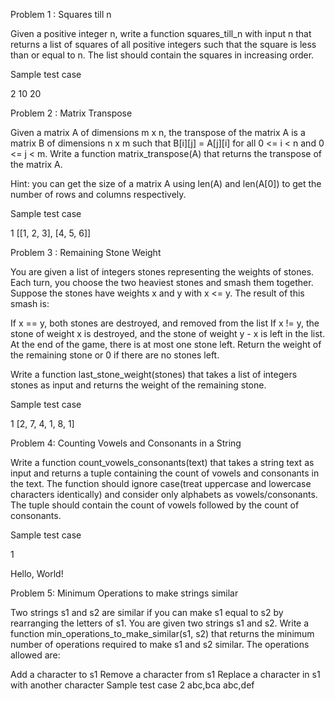 Problem 1 :  Squares till n

Given a positive integer n, write a function squares_till_n with input n that returns a list of squares of all positive integers such that the square is less than or equal to n. The list should contain the squares in increasing order.

Sample test case

2
10
20

 

Problem 2 : Matrix Transpose

Given a matrix A of dimensions m x n, the transpose of the matrix A is a matrix B of dimensions n x m such that B[i][j] = A[j][i] for all 0 <= i < n and 0 <= j < m. Write a function matrix_transpose(A) that returns the transpose of the matrix A.

Hint: you can get the size of a matrix A using len(A) and len(A[0]) to get the number of rows and columns respectively.

Sample test case

1
[[1, 2, 3], [4, 5, 6]]


Problem 3 : Remaining Stone Weight

You are given a list of integers stones representing the weights of stones. Each turn, you choose the two heaviest stones and smash them together. Suppose the stones have weights x and y with x <= y. The result of this smash is:

If x == y, both stones are destroyed, and removed from the list
If x != y, the stone of weight x is destroyed, and the stone of weight y - x is left in the list.
At the end of the game, there is at most one stone left. Return the weight of the remaining stone or 0 if there are no stones left.

Write a function last_stone_weight(stones) that takes a list of integers stones as input and returns the weight of the remaining stone.

Sample test case

1
[2, 7, 4, 1, 8, 1]

 

Problem 4: Counting Vowels and Consonants in a String

Write a function count_vowels_consonants(text) that takes a string text as input and returns a tuple containing the count of vowels and consonants in the text. The function should ignore case(treat uppercase and lowercase characters identically) and consider only alphabets as vowels/consonants. The tuple should contain the count of vowels followed by the count of consonants.

Sample test case

1

Hello, World!

Problem 5: Minimum Operations to make strings similar

Two strings s1 and s2 are similar if you can make s1 equal to s2 by rearranging the letters of s1. You are given two strings s1 and s2. Write a function min_operations_to_make_similar(s1, s2) that returns the minimum number of operations required to make s1 and s2 similar. The operations allowed are:

Add a character to s1
Remove a character from s1
Replace a character in s1 with another character
Sample test case
2
abc,bca
abc,def